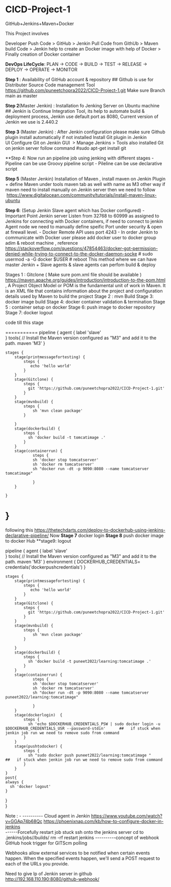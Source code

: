 # CICD-Project-1
GitHub+Jenkins+Maven+Docker


This Project involves


Developer Push Code > GitHub > Jenkin Pull Code from GithUb > Maven build Code > Jenkin help to create an Docker image with help of Docker > Finally creation of Docker container 


**DevOps LifeCycle**: PLAN → CODE → BUILD → TEST → RELEASE → DEPLOY → OPERATE → MONITOR 

**Step 1** : Availability of GitHub account & repository  ## Github is use for Distributer Source Code management Tool
             https://github.com/puneetchopra2022/CICD-Project-1.git 
            Make sure Branch main as master 

**Step 2**(Master Jenkin) : Installation fo Jenking Server on Ubuntu machine   ## Jenkin is Continue Integration Tool, its help to automate build & deployment process, Jenkin use default port as 8080, Current version of Jenkin we use is 2.440.2

**Step 3** (Master Jenkin) : After Jenkin configuration please make sure Github plugin install automatically if not installed Install Git plugin in Jenkin UI Configure Git on Jenkin GUI  > Manage Jenkins > Tools 
             also installed Git on jenkin server follow command #sudo apt-get install git

**Step 4: Now run an pipeline job using jenking with different stages 
     - Pipeline can be use Groovy pipeline script
     - Pileline can be use declarative script 

**Step 5** (Master Jenkin) Installation of Maven , install maven on Jenkin Plugin + define Maven under tools maven tab as well with name as M3 other way if maven need to install manually on Jenkin server then we need to follow   https://www.digitalocean.com/community/tutorials/install-maven-linux-ubuntu

**Step 6**: (Setup Jenkin Slave agent which has Docker configured) 
       - Important Point Jenkin server Listen from 32768 to 60999 as assigned to Jenkins for connecting with Docker containers, if need to connect to jenkin Agent node we need to manually define speific Port under security & open at firewall level.
       - Docker Remote API uses port 4243
       - In order Jenkin to communicate with Docker user please add docker user to docker group adim & reboot machine , reference https://stackoverflow.com/questions/47854463/docker-got-permission-denied-while-trying-to-connect-to-the-docker-daemon-socke
          # sudo usermod -a -G docker $USER
          # reboot 
This method where we can have master Jenkin + Slave agents & slave agents can perfom build & deploy 

Stages 1 : Gitclone ( Make sure pom.xml file should be available ) https://maven.apache.org/guides/introduction/introduction-to-the-pom.html , A Project Object Model or POM is the fundamental unit of work in Maven. 
                                                                                                       It is an XML file that contains information about the project and configuration details used by Maven to build the project
Stage 2 : mvn Build
Stage 3: docker image build
Stage 4: docker container validation & termination
Stage 5 : container setup on docker 
Stage 6: push image to docker repository
Stage 7: docker logout 

code till this stage 

===========
pipeline {
    agent {
      label 'slave'    
    }
    tools{
        // Install the Maven version configured as "M3" and add it to the path.
        maven 'M3'
    }

    stages {
        stage(printmessagefortesting) {
            steps {
               echo 'hello world'
            }
        }
        stage(Gitclone) {
            steps {
              git 'https://github.com/puneetchopra2022/CICD-Project-1.git'
            }
        }
        stage(mvnbuild) {
            steps {
                sh 'mvn clean package'
            }
        
        }
        stage(dockerbuild) {
            steps {
              sh 'docker build -t tomcatimage .'    
            }
        }
        stage(containerrun) {
                steps {
                sh 'docker stop tomcatserver'  
                sh 'docker rm tomcatserver'
                sh "docker run -dt -p 9090:8080 --name tomcatserver tomcatimage"
                    
                }    
        }
        
    }

}
========
following this https://thetechdarts.com/deploy-to-dockerhub-using-jenkins-declarative-pipeline/ 
Now **Stage 7** docker login
**Stage 8** push docker image to docker Hub 
**stage9: logout

pipeline {
    agent {
      label 'slave'    
    }
    tools{
        // Install the Maven version configured as "M3" and add it to the path.
        maven 'M3'
    }
    environment {
        DOCKERHUB_CREDENTIALS= credentials('dockerpushcredentials') 
    }

    stages {
        stage(printmessagefortesting) {
            steps {
               echo 'hello world'
            }
        }
        stage(Gitclone) {
            steps {
              git 'https://github.com/puneetchopra2022/CICD-Project-1.git'
            }
        }
        stage(mvnbuild) {
            steps {
                sh 'mvn clean package'
            }
        
        }
        stage(dockerbuild) {
            steps {
              sh 'docker build -t puneet2022/learning:tomcatimage .'    
            }
        }
        stage(containerrun) {
                steps {
                sh 'docker stop tomcatserver'  
                sh 'docker rm tomcatserver'
                sh "docker run -dt -p 9090:8080 --name tomcatserver puneet2022/learning:tomcatimage"
                    
                }    
        }
        stage(dockerlogin)  {
            steps {
              sh 'echo $DOCKERHUB_CREDENTIALS_PSW | sudo docker login -u $DOCKERHUB_CREDENTIALS_USR --password-stdin'      ##   if stuck when jenkin job run we need to remove sudo from command 
            }
        }
        stage(pushtodocker) {
            steps {
              sh "sudo docker push puneet2022/learning:tomcatimage "        ##   if stuck when jenkin job run we need to remove sudo from command 
            }
        }
    }
    post{
    always {  
      sh 'docker logout'           
    }      
  }    
}



Note : - 
---------- Cloud agent in Jenkin
https://www.youtube.com/watch?v=GGAp74b68Qc 
https://phoenixnap.com/kb/how-to-configure-docker-in-jenkins  
------Forcefully restart job stuck 
    ssh onto the jenkins server
    cd to .jenkins/jobs/<job-name>/builds/
    rm -rf <build-number>
    restart jenkins
----------concept of webhook
 GitHub hook trigger for GITScm polling

Webhooks allow external services to be notified when certain events happen. When the specified events happen, we'll send a POST request to each of the URLs you provide.

Need to give Ip of Jenkin server in github  http://192.168.110.190:8080/github-webhook/



